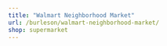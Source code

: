 ```yaml
---
title: "Walmart Neighborhood Market"
url: /burleson/walmart-neighborhood-market/
shop: supermarket
---
```

